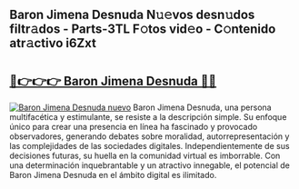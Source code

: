 ## Baron Jimena Desnuda N𝚞𝚎vos desn𝚞dos filtr𝚊dos - Parts-3TL F𝚘tos vid𝚎o - C𝚘ntenido atr𝚊ctivo i6Zxt

# <h2><a href="http://mb6pztg.tromn.icu/?c=Baron+Jimena+Desnuda">🔗👉👉👉 Baron Jimena Desnuda 🔗🔗</a></h2>

[![Baron Jimena Desnuda nuevo](https://i.imgur.com/pEAQMta.gif)](http://mb6pztg.tromn.icu/?c=Baron+Jimena+Desnuda)
Baron Jimena Desnuda, una persona multifacética y estimulante, se resiste a la descripción simple. Su enfoque único para crear una presencia en línea ha fascinado y provocado observadores, generando debates sobre moralidad, autorrepresentación y las complejidades de las sociedades digitales. Independientemente de sus decisiones futuras, su huella en la comunidad virtual es imborrable. Con una determinación inquebrantable y un atractivo innegable, el potencial de Baron Jimena Desnuda en el ámbito digital es ilimitado.
